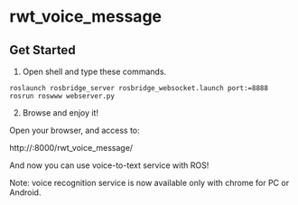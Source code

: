 rwt_voice_message
=================

## Get Started

1. Open shell and type these commands.

```
roslaunch rosbridge_server rosbridge_websocket.launch port:=8888
rosrun roswww webserver.py
```

2. Browse and enjoy it!

Open your browser, and access to:

http://<host>:8000/rwt_voice_message/

And now you can use voice-to-text service with ROS!

Note: voice recognition service is now available only with chrome for PC or Android.
